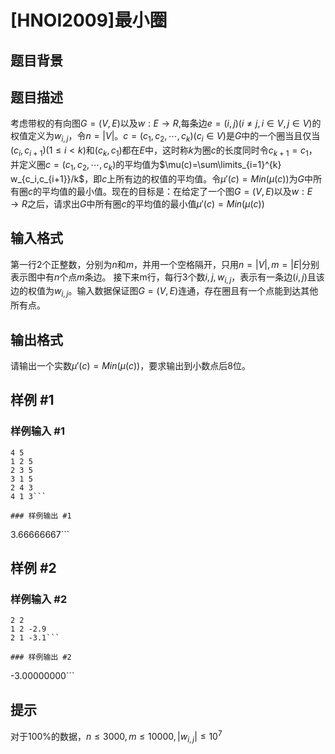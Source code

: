 # [HNOI2009]最小圈

## 题目背景



## 题目描述

考虑带权的有向图$G=(V,E)$以及$w:E\rightarrow R$,每条边$e=(i,j)(i\neq j,i\in V,j\in V)$的权值定义为$w_{i,j}$，令$n=|V|$。$c=(c_1,c_2,\cdots,c_k)(c_i\in V)$是$G$中的一个圈当且仅当$(c_i,c_{i+1})(1\le i<k)$和$(c_k,c_1)$都在$E$中，这时称$k$为圈$c$的长度同时令$c_{k+1}=c_1$，并定义圈$c=(c_1,c_2,\cdots,c_k)$的平均值为$\mu(c)=\sum\limits_{i=1}^{k} w_{c_i,c_{i+1}}/k$，即$c$上所有边的权值的平均值。令$\mu'(c)=Min(\mu(c))$为$G$中所有圈$c$的平均值的最小值。现在的目标是：在给定了一个图$G=(V,E)$以及$w:E\rightarrow R$之后，请求出$G$中所有圈$c$的平均值的最小值$\mu'(c)=Min(\mu(c))$


## 输入格式

第一行2个正整数，分别为$n$和$m$，并用一个空格隔开，只用$n=|V|,m=|E|$分别表示图中有$n$个点$m$条边。
接下来m行，每行3个数$i,j,w_{i,j}$，表示有一条边$(i,j)$且该边的权值为$w_{i,j}$。输入数据保证图$G=(V,E)$连通，存在圈且有一个点能到达其他所有点。


## 输出格式

请输出一个实数$\mu'(c)=Min(\mu(c))$，要求输出到小数点后8位。


## 样例 #1

### 样例输入 #1
```
4 5
1 2 5
2 3 5
3 1 5
2 4 3
4 1 3```

### 样例输出 #1

```
3.66666667```

## 样例 #2

### 样例输入 #2
```
2 2
1 2 -2.9
2 1 -3.1```

### 样例输出 #2

```
-3.00000000```

## 提示

对于100%的数据，$n\le 3000,m\le 10000,|w_{i,j}| \le 10^7$

